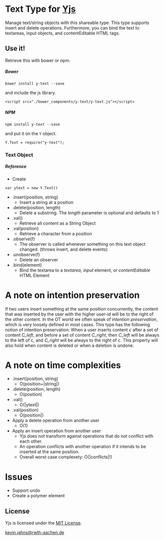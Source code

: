 
# Text Type for [Yjs](https://github.com/y-js/yjs)

Manage text/string objects with this shareable type. This type supports insert and delete operations. Furthermore, you can bind the text to textareas, input objects, and contentEditable HTML tags.

## Use it!
Retrieve this with bower or npm.

##### Bower
```
bower install y-text --save
```

and include the js library.

```
<script src="./bower_components/y-text/y-text.js"></script>
```

##### NPM
```
npm install y-text --save
```
and put it on the `Y` object.

```
Y.Text = require("y-text");
```


### Text Object

##### Reference
* Create
```
var ytext = new Y.Text()
```
* .insert(position, string)
  * Insert a string at a position
* .delete(position, length)
  * Delete a substring. The *length* parameter is optional and defaults to 1
* .val()
  * Retrieve all content as a String Object
* .val(position)
  * Retrieve a character from a position
* .observe(f)
  * The observer is called whenever something on this text object changed. (throws insert, and delete events)
* .unobserve(f)
  * Delete an observer
* .bind(element)
  * Bind the textarea to a *textarea*, *input* element, or *contentEditable* HTML Element


# A note on intention preservation
If two users insert something at the same position concurrently, the content that was inserted by the user with the higher user-id will be to the right of the other content. In the OT world we often speak of *intention preservation*, which is very loosely defined in most cases. This type has the following notion of intention preservation: When a user inserts content *c* after a set of content *C_left*, and before a set of content *C_right*, then *C_left* will be always to the left of c, and *C_right* will be always to the right of *c*. This property will also hold when content is deleted or when a deletion is undone.

# A note on time complexities
* .insert(position, string)
  * O(position+|string|)
* .delete(position, length)
  * O(position)
* .val()
  * O(|ytext|)
* .val(position)
  * O(position|)
* Apply a delete operation from another user
  * O(1)
* Apply an insert operation from another user
  * Yjs does not transform against operations that do not conflict with each other.
  * An operation conflicts with another operation if it intends to be inserted at the same position.
  * Overall worst case complexety: O(|conflicts|!)


# Issues
* Support undo
* Create a polymer element

## License
Yjs is licensed under the [MIT License](./LICENSE.txt).

<kevin.jahns@rwth-aachen.de>